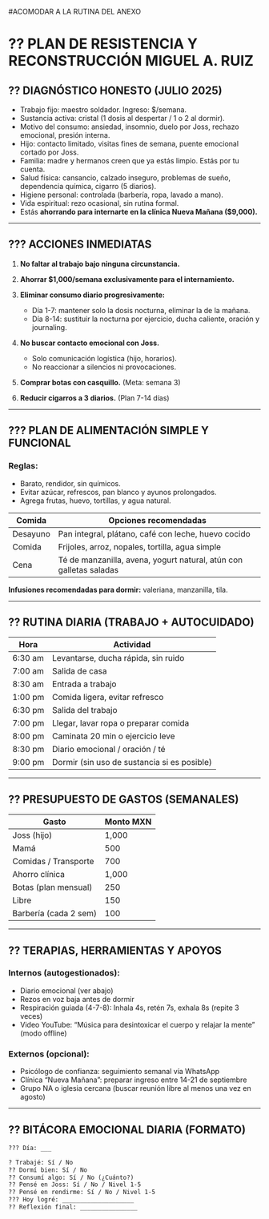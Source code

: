 ﻿#ACOMODAR A LA RUTINA DEL ANEXO

# ?? PLAN DE RESISTENCIA Y RECONSTRUCCIÓN MIGUEL A. RUIZ

## ?? DIAGNÓSTICO HONESTO (JULIO 2025)

- Trabajo fijo: maestro soldador. Ingreso: $/semana.
- Sustancia activa: cristal (1 dosis al despertar / 1 o 2 al dormir).
- Motivo del consumo: ansiedad, insomnio, duelo por Joss, rechazo emocional, presión interna.
- Hijo: contacto limitado, visitas fines de semana, puente emocional cortado por Joss.
- Familia: madre y hermanos creen que ya estás limpio. Estás por tu cuenta.
- Salud física: cansancio, calzado inseguro, problemas de sueño, dependencia química, cigarro (5 diarios).
- Higiene personal: controlada (barbería, ropa, lavado a mano).
- Vida espiritual: rezo ocasional, sin rutina formal.
- Estás **ahorrando para internarte en la clínica Nueva Mañana ($9,000).**

---

## ??? ACCIONES INMEDIATAS

1. **No faltar al trabajo bajo ninguna circunstancia.**
2. **Ahorrar $1,000/semana exclusivamente para el internamiento.**
3. **Eliminar consumo diario progresivamente:**
   - Día 1-7: mantener solo la dosis nocturna, eliminar la de la mañana.
   - Día 8-14: sustituir la nocturna por ejercicio, ducha caliente, oración y journaling.

4. **No buscar contacto emocional con Joss.**
   - Solo comunicación logística (hijo, horarios).
   - No reaccionar a silencios ni provocaciones.  

5. **Comprar botas con casquillo.** (Meta: semana 3)
6. **Reducir cigarros a 3 diarios.** (Plan 7-14 días)

---

## ??? PLAN DE ALIMENTACIÓN SIMPLE Y FUNCIONAL

### Reglas:
- Barato, rendidor, sin químicos.
- Evitar azúcar, refrescos, pan blanco y ayunos prolongados.
- Agrega frutas, huevo, tortillas, y agua natural.

| Comida | Opciones recomendadas |
|--------|------------------------|
| Desayuno | Pan integral, plátano, café con leche, huevo cocido |
| Comida | Frijoles, arroz, nopales, tortilla, agua simple |
| Cena | Té de manzanilla, avena, yogurt natural, atún con galletas saladas |

**Infusiones recomendadas para dormir:** valeriana, manzanilla, tila.

---

## ?? RUTINA DIARIA (TRABAJO + AUTOCUIDADO)

| Hora | Actividad                   |
|------|-----------------------------|
| 6:30 am | Levantarse, ducha rápida, sin ruido |
| 7:00 am | Salida de casa |
| 8:30 am | Entrada a trabajo |
| 1:00 pm | Comida ligera, evitar refresco |
| 6:30 pm | Salida del trabajo |
| 7:00 pm | Llegar, lavar ropa o preparar comida |
| 8:00 pm | Caminata 20 min o ejercicio leve |
| 8:30 pm | Diario emocional / oración / té |
| 9:00 pm | Dormir (sin uso de sustancia si es posible) |

---

## ?? PRESUPUESTO DE GASTOS (SEMANALES)

| Gasto                | Monto MXN |
|----------------------|-----------|
| Joss (hijo)          | 1,000     |
| Mamá                 | 500       |
| Comidas / Transporte | 700       |
| Ahorro clínica       | 1,000     |
| Botas (plan mensual) | 250       |
| Libre                | 150       |
| Barbería (cada 2 sem)| 100       |

---

## ?? TERAPIAS, HERRAMIENTAS Y APOYOS

### Internos (autogestionados):
- Diario emocional (ver abajo)
- Rezos en voz baja antes de dormir
- Respiración guiada (4-7-8): Inhala 4s, retén 7s, exhala 8s (repite 3 veces)
- Video YouTube: “Música para desintoxicar el cuerpo y relajar la mente” (modo offline)

### Externos (opcional):
- Psicólogo de confianza: seguimiento semanal vía WhatsApp
- Clínica “Nueva Mañana”: preparar ingreso entre 14-21 de septiembre
- Grupo NA o iglesia cercana (buscar reunión libre al menos una vez en agosto)

---

## ?? BITÁCORA EMOCIONAL DIARIA (FORMATO)

```txt
??? Día: ___

? Trabajé: Sí / No  
?? Dormí bien: Sí / No  
?? Consumí algo: Sí / No (¿Cuánto?)  
?? Pensé en Joss: Sí / No / Nivel 1-5  
?? Pensé en rendirme: Sí / No / Nivel 1-5  
??? Hoy logré: ____________________  
?? Reflexión final: ________________


